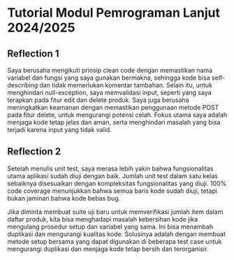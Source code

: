 # Tutorial Modul Pemrograman Lanjut 2024/2025

## Reflection 1
Saya berusaha mengikuti prinsip clean code dengan memastikan nama variabel dan fungsi yang saya gunakan bermakna, sehingga kode bisa self-describing dan tidak memerlukan komentar tambahan. Selain itu, untuk menghindari null-exception, saya memvalidasi input, seperti yang saya terapkan pada fitur edit dan delete produk. Saya juga berusaha meningkatkan keamanan dengan memastikan penggunaan metode POST pada fitur delete, untuk mengurangi potensi celah. Fokus utama saya adalah menjaga kode tetap jelas dan aman, serta menghindari masalah yang bisa terjadi karena input yang tidak valid.

## Reflection 2
Setelah menulis unit test, saya merasa lebih yakin bahwa fungsionalitas utama aplikasi sudah diuji dengan baik. Jumlah unit test dalam satu kelas sebaiknya disesuaikan dengan kompleksitas fungsionalitas yang diuji. 100% code coverage menunjukkan bahwa semua baris kode sudah diuji, tetapi bukan jaminan bahwa kode bebas bug.

Jika diminta membuat suite uji baru untuk memverifikasi jumlah item dalam daftar produk, kita bisa menghadapi masalah kebersihan kode jika mengulang prosedur setup dan variabel yang sama. Ini bisa menambah duplikasi dan mengurangi kualitas kode. Solusinya adalah dengan membuat metode setup bersama yang dapat digunakan di beberapa test case untuk mengurangi duplikasi dan menjaga kode tetap bersih dan terorganisir.

